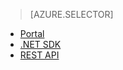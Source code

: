 > [AZURE.SELECTOR] 
- [Portal](../articles/media-services-portal-configure-content-key-auth-policy.md)
- [.NET SDK](../articles/media-services-dotnet-configure-content-key-auth-policy.md)
- [REST API](../articles/media-services-rest-configure-content-key-auth-policy.md)